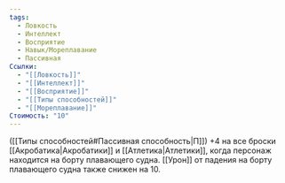 ```yaml
---
tags:
  - Ловкость
  - Интеллект
  - Восприятие
  - Навык/Мореплавание
  - Пассивная
Ссылки:
  - "[[Ловкость]]"
  - "[[Интеллект]]"
  - "[[Восприятие]]"
  - "[[Типы способностей]]"
  - "[[Мореплавание]]"
Стоимость: "10"
---
```

([[Типы способностей#Пассивная способность|П]]) +4 на все броски [[Акробатика|Акробатики]] и [[Атлетика|Атлетики]], когда персонаж находится на борту плавающего судна. 
[[Урон]] от падения на борту плавающего судна также снижен на 10. 